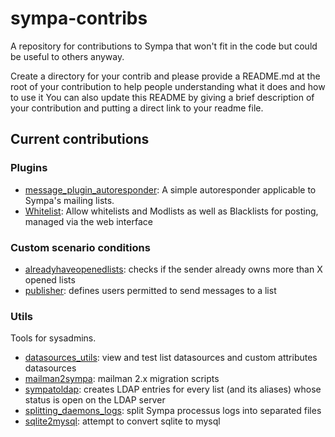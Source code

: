 # sympa-contribs

A repository for contributions to Sympa that won't fit in the code but could be
useful to others anyway.

Create a directory for your contrib and please provide a README.md at the root
of your contribution to help people understanding what it does and how to use
it You can also update this README by giving a brief description of your contribution and putting a direct link to your readme file.

## Current contributions

### Plugins

* [message_plugin_autoresponder](plugins/message_plugin_autoresponder/README.md): A simple autoresponder applicable to Sympa's mailing lists.
* [Whitelist](https://github.com/sshipway/sympa-6.2-plugins): Allow whitelists and Modlists as well as Blacklists for posting, managed via the web interface

### Custom scenario conditions

* [alreadyhaveopenedlists](custom-conditions/alreadyhaveopenedlists/README.md): checks if the sender already owns more than X opened lists
* [publisher](custom-conditions/publisher/README.md): defines users permitted to send messages to a list

### Utils

Tools for sysadmins.

* [datasources_utils](utils/datasources_utils/README.md): view and test list datasources and custom attributes datasources
* [mailman2sympa](utils/mailman2sympa/README.md): mailman 2.x migration scripts
* [sympatoldap](utils/sympatoldap/README.md): creates LDAP entries for every list (and its aliases) whose status is open on the LDAP server
* [splitting_daemons_logs](utils/splitting_daemons_logs/README.md): split Sympa processus logs into separated files
* [sqlite2mysql](utils/sqlite2mysql/README.md): attempt to convert sqlite to mysql
